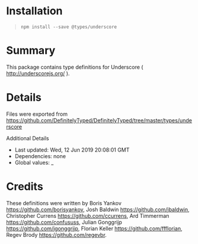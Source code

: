 # Installation
> `npm install --save @types/underscore`

# Summary
This package contains type definitions for Underscore ( http://underscorejs.org/ ).

# Details
Files were exported from https://github.com/DefinitelyTyped/DefinitelyTyped/tree/master/types/underscore

Additional Details
 * Last updated: Wed, 12 Jun 2019 20:08:01 GMT
 * Dependencies: none
 * Global values: _

# Credits
These definitions were written by Boris Yankov <https://github.com/borisyankov>, Josh Baldwin <https://github.com/jbaldwin>, Christopher Currens <https://github.com/ccurrens>, Ard Timmerman <https://github.com/confususs>, Julian Gonggrijp <https://github.com/jgonggrijp>, Florian Keller <https://github.com/ffflorian>, Regev Brody <https://github.com/regevbr>.
